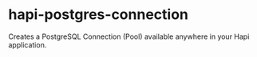 # hapi-postgres-connection
Creates a PostgreSQL Connection (Pool) available anywhere in your Hapi application.
